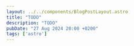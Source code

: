 ```yaml
---
layout: ../../components/BlogPostLayout.astro
title: "TODO"
description: "TODO"
pubDate: "27 Aug 2024 20:00 +0200"
tags: ['astro']
---
```

